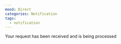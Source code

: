 ```yaml
---
mood: Direct
categories: Notification
tags:
  - notification
---
```

Your request has been received and is being processed
